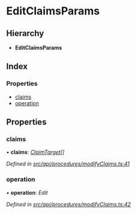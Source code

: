 # EditClaimsParams

## Hierarchy

* **EditClaimsParams**

## Index

### Properties

* [claims](editclaimsparams.md#claims)
* [operation](editclaimsparams.md#operation)

## Properties

### claims

• **claims**: [_ClaimTarget_](claimtarget.md)_\[\]_

_Defined in_ [_src/api/procedures/modifyClaims.ts:41_](https://github.com/PolymathNetwork/polymesh-sdk/blob/5b409784/src/api/procedures/modifyClaims.ts#L41)

### operation

• **operation**: _Edit_

_Defined in_ [_src/api/procedures/modifyClaims.ts:42_](https://github.com/PolymathNetwork/polymesh-sdk/blob/5b409784/src/api/procedures/modifyClaims.ts#L42)


